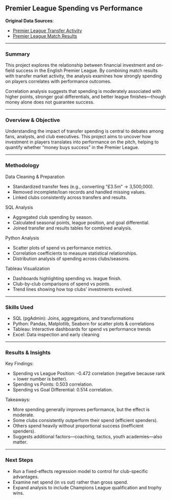 ## Premier League Spending vs Performance

**Original Data Sources**:  
- [Premier League Transfer Activity](https://github.com/ewenme/transfers/blob/master/data/premier-league.csv)
- [Premier League Match Results](https://jaseziv.github.io/worldfootballR/articles/extract-understat-data.html?utm_source=chatgpt.com)  

---

### **Summary**

This project explores the relationship between financial investment and on-field success in the English Premier League. By combining match results with transfer market activity, the analysis examines how strongly spending on players correlates with performance outcomes.

Correlation analysis suggests that spending is moderately associated with higher points, stronger goal differentials, and better league finishes—though money alone does not guarantee success.

---

### **Overview & Objective**

Understanding the impact of transfer spending is central to debates among fans, analysts, and club executives. This project aims to uncover how investment in players translates into performance on the pitch, helping to quantify whether “money buys success” in the Premier League.

---

### **Methodology**

Data Cleaning & Preparation
- Standardized transfer fees (e.g., converting “£3.5m” → 3,500,000).
- Removed incomplete/loan records and handled missing values.
- Linked clubs consistently across transfers and results.

SQL Analysis
- Aggregated club spending by season.
- Calculated seasonal points, league position, and goal differential.
- Joined transfer and results tables for combined analysis.

Python Analysis
- Scatter plots of spend vs performance metrics.
- Correlation coefficients to measure statistical relationships.
- Distribution analysis of spending across clubs/seasons.

Tableau Visualization
- Dashboards highlighting spending vs. league finish.
- Club-by-club comparisons of spend vs points.
- Trend lines showing how top clubs’ investments evolved.

---

### **Skills Used**
- SQL (pgAdmin): Joins, aggregations, and transformations
- Python: Pandas, Matplotlib, Seaborn for scatter plots & correlations
- Tableau: Interactive dashboards for spend vs performance trends
- Excel: Data inspection and early cleaning

---

### **Results & Insights**

Key Findings:
- Spending vs League Position: -0.472 correlation (negative because rank = lower number is better).
- Spending vs Points: 0.503 correlation.
- Spending vs Goal Differential: 0.514 correlation.

Takeaways:
- More spending generally improves performance, but the effect is moderate.
- Some clubs consistently outperform their spend (efficient spenders).
- Others spend heavily without proportional success (inefficient spenders).
- Suggests additional factors—coaching, tactics, youth academies—also matter.

- ---

### **Next Steps**
- Run a fixed-effects regression model to control for club-specific advantages.
- Examine net spend (in vs out) rather than gross spend.
- Expand analysis to include Champions League qualification and trophy wins.
